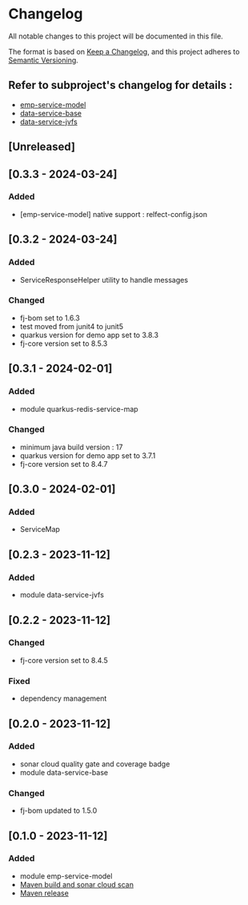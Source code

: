 # Changelog

All notable changes to this project will be documented in this file.

The format is based on [Keep a Changelog](https://keepachangelog.com/en/1.1.0/),
and this project adheres to [Semantic Versioning](https://semver.org/spec/v2.0.0.html).

## Refer to subproject's changelog for details : 

- [emp-service-model](https://github.com/fugerit-org/fj-service-helper-bom/blob/main/emp-service-model/CHANGELOG.md)
- [data-service-base](https://github.com/fugerit-org/fj-service-helper-bom/blob/main/data-service-base/CHANGELOG.md)
- [data-service-jvfs](https://github.com/fugerit-org/fj-service-helper-bom/blob/main/data-service-jvfs/CHANGELOG.md)

## [Unreleased]

## [0.3.3 - 2024-03-24]

### Added

- [emp-service-model] native support : relfect-config.json

## [0.3.2 - 2024-03-24]

### Added

- ServiceResponseHelper utility to handle messages

### Changed

- fj-bom set to 1.6.3
- test moved from junit4 to junit5
- quarkus version for demo app set to 3.8.3
- fj-core version set to 8.5.3

## [0.3.1 - 2024-02-01]

### Added

- module quarkus-redis-service-map

### Changed

- minimum java build version : 17
- quarkus version for demo app set to 3.7.1
- fj-core version set to 8.4.7

## [0.3.0 - 2024-02-01]

### Added

- ServiceMap

## [0.2.3 - 2023-11-12]

### Added

- module data-service-jvfs

## [0.2.2 - 2023-11-12]

### Changed

- fj-core version set to 8.4.5

### Fixed

- dependency management

## [0.2.0 - 2023-11-12]

### Added 

- sonar cloud quality gate and coverage badge
- module data-service-base

### Changed

- fj-bom updated to 1.5.0 

## [0.1.0 - 2023-11-12]

### Added 

- module emp-service-model
- [Maven build and sonar cloud scan](.github/workflows/build_maven_package.yml)
- [Maven release](.github/workflows/deploy_maven_package.yml)